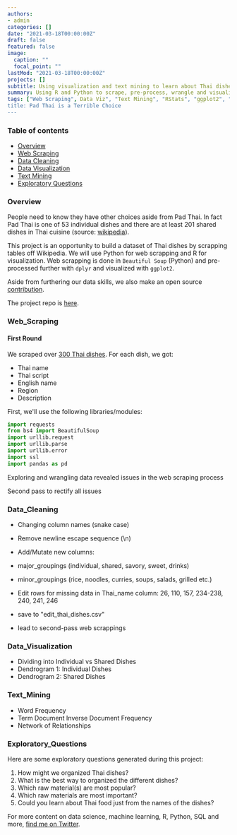 ```yaml
---
authors:
- admin
categories: []
date: "2021-03-18T00:00:00Z"
draft: false
featured: false
image:
  caption: ""
  focal_point: ""
lastMod: "2021-03-18T00:00:00Z"
projects: []
subtitle: Using visualization and text mining to learn about Thai dishes
summary: Using R and Python to scrape, pre-process, wrangle and visualize data.
tags: ["Web Scraping", Data Viz", "Text Mining", "RStats", "ggplot2", "Python"]
title: Pad Thai is a Terrible Choice
---
```


### Table of contents

- [Overview](#overview)
- [Web Scraping](#web_scraping)
- [Data Cleaning](#data_cleaning)
- [Data Visualization](#data_visualization)
- [Text Mining](#text_mining)
- [Exploratory Questions](#exploratory_questions)

### Overview

People need to know they have other choices aside from Pad Thai. In fact Pad Thai is one of 53 individual dishes and there are at least 201 shared dishes in Thai cuisine (source: [wikipedia](https://en.wikipedia.org/wiki/List_of_Thai_dishes)).

This project is an opportunity to build a dataset of Thai dishes by scrapping tables off Wikipedia. We will use Python for web scrapping and R for visualization. Web scrapping is done in `Beautiful Soup` (Python) and pre-processed further with `dplyr` and visualized with `ggplot2`.

Aside from furthering our data skills, we also make an open source [contribution](https://github.com/holtzy/R-graph-gallery/pull/34).

The project repo is [here](https://github.com/PaulApivat/thai_dishes).

### Web_Scraping

#### First Round

We scraped over [300 Thai dishes](https://en.wikipedia.org/wiki/List_of_Thai_dishes). For each dish, we got:

- Thai name
- Thai script
- English name
- Region
- Description

First, we'll use the following libraries/modules:

```python
import requests
from bs4 import BeautifulSoup
import urllib.request
import urllib.parse
import urllib.error
import ssl
import pandas as pd
```




Exploring and wrangling data revealed issues in the web scraping process

Second pass to rectify all issues

### Data_Cleaning

- Changing column names (snake case)
- Remove newline escape sequence (\n)
- Add/Mutate new columns:
- major_groupings (individual, shared, savory, sweet, drinks)
- minor_groupings (rice, noodles, curries, soups, salads, grilled etc.)
- Edit rows for missing data in Thai_name column: 26, 110, 157, 234-238, 240, 241, 246
- save to "edit_thai_dishes.csv"

- lead to second-pass web scrappings

### Data_Visualization

- Dividing into Individual vs Shared Dishes
- Dendrogram 1: Individual Dishes
- Dendrogram 2: Shared Dishes

### Text_Mining

- Word Frequency
- Term Document Inverse Document Frequency
- Network of Relationships


### Exploratory_Questions

Here are some exploratory questions generated during this project:

1. How might we organized Thai dishes?
2. What is the best way to organized the different dishes?
3. Which raw material(s) are most popular?
4. Which raw materials are most important?
5. Could you learn about Thai food just from the names of the dishes?




For more content on data science, machine learning, R, Python, SQL and more, [find me on Twitter](https://twitter.com/paulapivat).